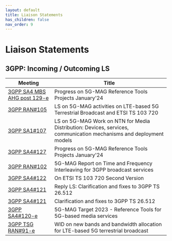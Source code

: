 ```yaml
---
layout: default
title: Liaison Statements
has_children: false
nav_order: 9
---
```


# Liaison Statements

## 3GPP: Incoming / Outcoming LS

 Meeting | Title  
 -- | --
[3GPP SA4 MBS AHG post 129-e](https://www.3gpp.org/ftp/TSG_SA/WG4_CODEC/3GPP_SA4_AHOC_MTGs/SA4_MBS/Docs/S4aI240158.zip) | Progress on 5G-MAG Reference Tools Projects January'24
[3GPP RAN#105](https://www.3gpp.org/ftp/TSG_RAN/TSG_RAN/TSGR_105/Docs/RP-241721.zip) | LS on 5G-MAG activities on LTE-based 5G Terrestrial Broadcast and ETSI TS 103 720
[3GPP SA1#107](https://www.3gpp.org/ftp/Meetings_3GPP_SYNC/SA1/Inbox/S1-242336.zip) | LS on 5G-MAG Work on NTN for Media Distribution: Devices, services, communication mechanisms and deployment models
[3GPP SA4#127](https://www.3gpp.org/ftp/TSG_SA/WG4_CODEC/TSGS4_127_Sophia-Antipolis/Docs/S4-240311.zip) | Progress on 5G-MAG Reference Tools Projects January'24
[3GPP RAN#102](https://www.3gpp.org/ftp/TSG_RAN/TSG_RAN/TSGR_102/Docs/RP-232736.zip) | 5G-MAG Report on Time and Frequency Interleaving for 3GPP broadcast services
[3GPP SA4#122](https://www.3gpp.org/ftp/TSG_SA/WG4_CODEC/TSGS4_122_Athens/Docs/S4-230271.zip) | On ETSI TS 103 720 Second Version
[3GPP SA4#121](https://www.3gpp.org/ftp/TSG_SA/WG4_CODEC/TSGS4_121_Toulouse/Docs/S4-221595.zip) | Reply LS: Clarification and fixes to 3GPP TS 26.512
[3GPP SA4#121](https://www.3gpp.org/FTP/tsg_sa/WG4_CODEC/TSGS4_121_Toulouse/Docs/S4-221472.zip) | Clarification and fixes to 3GPP TS 26.512
[3GPP SA4#120-e](https://www.3gpp.org/ftp/tsg_sa/WG4_CODEC/TSGS4_120-e/LS_IN/S4-221222.zip) | 5G-MAG Target 2023 - Reference Tools for 5G-based media services
[3GPP TSG RAN#91-e](https://www.3gpp.org/ftp/tsg_ran/TSG_RAN/TSGR_91e/LSin/RP-210730.zip) | WID on new bands and bandwidth allocation for LTE-based 5G terrestrial broadcast
